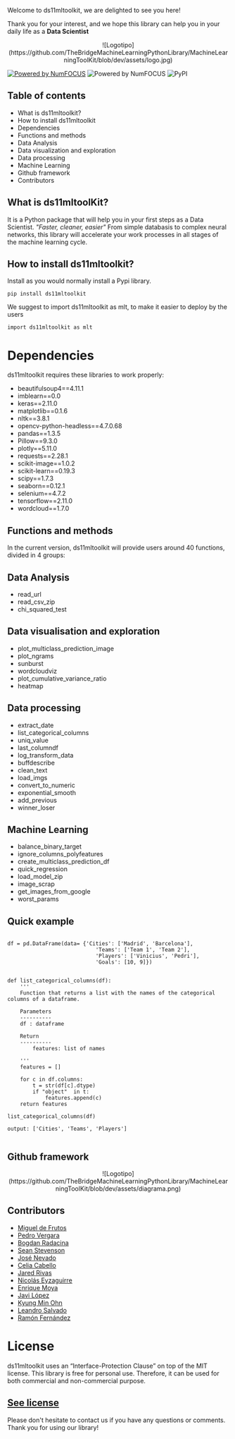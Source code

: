 Welcome to ds11mltoolkit, we are delighted to see you here!

Thank you for your interest, and we hope this library can help you in your daily life as a **Data Scientist**

<center>![Logotipo](https://github.com/TheBridgeMachineLearningPythonLibrary/MachineLearningToolKit/blob/dev/assets/logo.jpg)</center>

[![Powered by NumFOCUS](https://img.shields.io/badge/powered%20by-TheBridge-orange.svg?style=flat&colorA=E1523D&colorB=007D8A)](https://www.thebridge.tech/) ![Powered by NumFOCUS](https://img.shields.io/badge/Contributors-13-orange.svg?style=flat&colorA=E1523D&colorB=007D8A) ![PyPI](https://img.shields.io/pypi/v/ds11mltoolkit.svg)

## Table of contents
- What is ds11mltoolkit?
- How to install ds11mltoolkit
- Dependencies
- Functions and methods
 - Data Analysis
 - Data visualization and exploration
 - Data processing
 - Machine Learning
- Github framework
- Contributors

## What is ds11mltoolKit?

It is a Python package that will help you in your first steps as a Data Scientist. *"Faster, cleaner, easier"* From simple databasis to complex neural networks, this library will accelerate your work processes in all stages of the machine learning cycle.

## How to install ds11mltoolkit?

Install as you would normally install a Pypi library.

```
pip install ds11mltoolkit
```

We suggest to import ds11mltoolkit as mlt, to make it easier to deploy by the users

```
import ds11mltoolkit as mlt
```

# Dependencies

ds11mltoolkit requires these libraries to work properly:

- beautifulsoup4==4.11.1
- imblearn==0.0
- keras==2.11.0
- matplotlib==0.1.6
- nltk==3.8.1
- opencv-python-headless==4.7.0.68
- pandas==1.3.5
- Pillow==9.3.0
- plotly==5.11.0
- requests==2.28.1
- scikit-image==1.0.2
- scikit-learn==0.19.3
- scipy==1.7.3
- seaborn==0.12.1
- selenium==4.7.2
- tensorflow==2.11.0
- wordcloud==1.7.0

## Functions and methods

In the current version, ds11mltoolkit will provide users around 40 functions, divided in 4 groups:

## Data Analysis

* read_url
* read_csv_zip
* chi_squared_test

## Data visualisation and exploration

* plot_multiclass_prediction_image
* plot_ngrams
* sunburst
* wordcloudviz
* plot_cumulative_variance_ratio
* heatmap

## Data processing

* extract_date
* list_categorical_columns
* uniq_value
* last_columndf
* log_transform_data
* buffdescribe
* clean_text
* load_imgs
* convert_to_numeric
* exponential_smooth
* add_previous
* winner_loser


## Machine Learning

* balance_binary_target
* ignore_columns_polyfeatures
* create_multiclass_prediction_df
* quick_regression
* load_model_zip
* image_scrap
* get_images_from_google
* worst_params

## Quick example


```

df = pd.DataFrame(data= {'Cities': ['Madrid', 'Barcelona'], 
                            'Teams': ['Team 1', 'Team 2'],
                            'Players': ['Vinicius', 'Pedri'],
                            'Goals': [10, 9]})


def list_categorical_columns(df):
    '''
    Function that returns a list with the names of the categorical columns of a dataframe.

    Parameters
    ----------
    df : dataframe
    
    Return
    ----------
        features: list of names

    '''
    features = []

    for c in df.columns:
        t = str(df[c].dtype)
        if "object"  in t:
            features.append(c)
    return features

list_categorical_columns(df)

output: ['Cities', 'Teams', 'Players']


```

## Github framework

<center>![Logotipo](https://github.com/TheBridgeMachineLearningPythonLibrary/MachineLearningToolKit/blob/dev/assets/diagrama.png)</center>

## Contributors

- [Miguel de Frutos](https://github.com/Migueldfr)
- [Pedro Vergara](https://github.com/pericotronic)
- [Bogdan Radacina](https://github.com/BogdanBoyan92)
- [Sean Stevenson](https://github.com/seenstevo)
- [José Nevado](https://github.com/JNevado81)
- [Celia Cabello](https://github.com/celiacnavarro)
- [Jared Rivas](https://github.com/JaredR33)
- [Nicolás Eyzaguirre](https://github.com/NicolasEyzaguirre)
- [Enrique Moya](https://github.com/3Moya)
- [Javi López](https://github.com/javlopsan)
- [Kyung Min Ohn](https://github.com/exAdun)
- [Leandro Salvado](https://github.com/Lean788)
- [Ramón Fernández](https://github.com/RamonFCerezo)

# License

ds11mltoolkit uses an “Interface-Protection Clause” on top of the MIT license. This library is free for personal use. Therefore, it can be used for both commercial and non-commercial purpose. 

[See license](https://github.com/TheBridgeMachineLearningPythonLibrary/MachineLearningToolKit/blob/dev/LICENSE.txt)
---

Please don't hesitate to contact us if you have any questions or comments. Thank you for using our library!